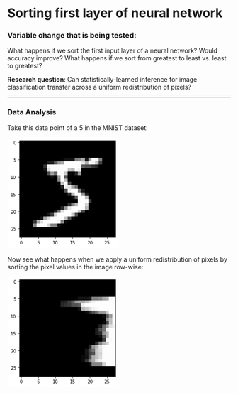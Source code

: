 # Sorting first layer of neural network

### Variable change that is being tested:

What happens if we sort the first input layer of a neural network? Would accuracy improve? What happens if we sort from greatest to least vs. least to greatest? 

**Research question**: Can statistically-learned inference for image classification transfer across a uniform redistribution of pixels?  

---

### Data Analysis

Take this data point of a 5 in the MNIST dataset: 

![sorting-images/Untitled.png](sorting-images/Untitled.png)

Now see what happens when we apply a uniform redistribution of pixels by sorting the pixel values in the image row-wise: 

![Sorting%20first%20layer%20of%20neural%20network%2014bba065b3bb4dcc85c98d1ebdfccf1a/Untitled%201.png](sorting-images/Untitled%201.png)